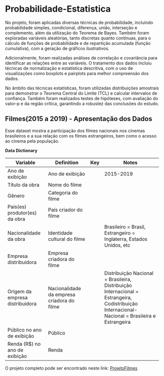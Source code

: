 # Probabilidade-Estatistica

No projeto, foram aplicadas diversas técnicas de probabilidade, incluindo probabilidade simples, condicional, diferença, união, interseção e complemento, além da utilização do Teorema de Bayes. Também foram exploradas variáveis aleatórias, tanto discretas quanto contínuas, para o cálculo de funções de probabilidade e de repartição acumulada (função cumulativa), com a geração de gráficos ilustrativos.

Adicionalmente, foram realizadas análises de correlação e covariância para identificar as relações entre as variáveis. O tratamento dos dados incluiu técnicas de normalização e estatística descritiva, com o uso de visualizações como boxplots e pairplots para melhor compreensão dos dados.

No âmbito das técnicas estatísticas, foram utilizadas distribuições amostrais para demonstrar o Teorema Central do Limite (TCL) e calcular intervalos de confiança. Também foram realizados testes de hipóteses, com avaliação do valor-p e da região crítica, garantindo a robustez das conclusões do estudo.

## **Filmes(2015 a 2019) - Apresentação dos Dados**

 Esse dataset mostra a  participação dos filmes nacionais nos cinemas brasileiros e a sua relação com os filmes estrangeiros, bem como o acesso ao cinema pela população.


**Data Dictionary**

| Variable | Definition                                 | Key                                            | Notes                                                                                                                                       |
|----------|--------------------------------------------|------------------------------------------------|---------------------------------------------------------------------------------------------------------------------------------------------|
| Ano de exibição      |      Ano de exibição                                   |                              |    2015-2019                                                                                                                                         |
| Título da obra	   | Nome do filme                               |                       |                                                               |
| Gênero      | Categoria do filme                                        |                                                |                                                                                                                                             |
| País(es) produtor(es) da obra      | País criador do filme                                |                                                |                                                         |
| Nacionalidade da obra    | Identidade cultural do filme|                                                |                  Brasileiro = Brasil, Estrangeiro = Inglaterra, Estados Unidos, etc
| Empresa distribuidora    | Empresa criadora do filme |                                                |  |
| Origem da empresa distribuidora   | Nacionalidade da empresa criadora do filme                             |                             |   Distribuição Nacional = Brasileira, Distribuição Internacional = Estrangeira, Codistribuição Internacional-Nacional = Brasileira e Estrangeira                                                                                                                                    
| Público no ano de exibição     | Público                             |                                                |                                                                                                                                             |
| Renda (R$) no ano de exibição    | Renda                               |                                                |                                                                                                                                             |

O projeto completo pode ser encontrado neste link:
<a href="https://github.com/hugoferraz5/Probabilidade-Estatistica/blob/main/filmes.ipynb">ProjetoFilmes</a>
